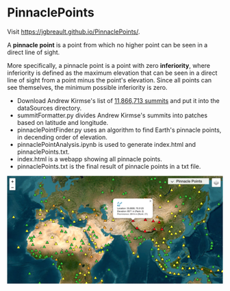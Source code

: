# PinnaclePoints

Visit https://jgbreault.github.io/PinnaclePoints/.

A **pinnacle point** is a point from which no higher point can be seen in a direct line of sight.

More specifically, a pinnacle point is a point with zero **inferiority**, where inferiority is defined as the maximum elevation that can be seen in a direct line of sight from a point minus the point's elevation. Since all points can see themselves, the minimum possible inferiority is zero.

- Download Andrew Kirmse's list of <a href="https://www.andrewkirmse.com/prominence-update-2023#h.cap6s838fwux">11,866,713 summits</a> and put it into the dataSources directory.
- summitFormatter.py divides Andrew Kirmse's summits into patches based on latitude and longitude.
- pinnaclePointFinder.py uses an algorithm to find Earth's pinnacle points, in decending order of elevation.
- pinnaclePointAnalysis.ipynb is used to generate index.html and pinnaclePoints.txt.
- index.html is a webapp showing all pinnacle points.
- pinnaclePoints.txt is the final result of pinnacle points in a txt file.

![Image](https://github.com/jgbreault/PinnaclePoints/blob/main/misc/pics/pinnaclePoints_globe.png)
